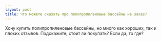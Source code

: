 ```yaml
---
layout: post 
title: Что можете сказать про полипропиленовые бассейны на заказ? 
--- 
```

Хочу купить полипропиленовые бассейны, но много как хороших, так и плохих отзывов. Подскажите, стоит ли покупать? Если да, то где?